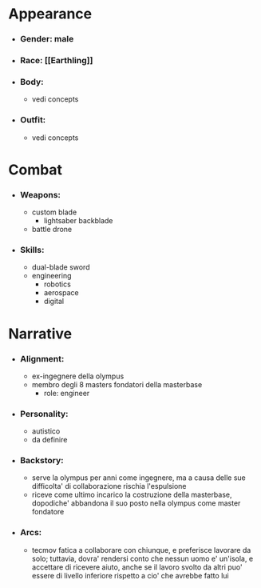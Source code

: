 # Appearance

- ### Gender: male
- ### Race: [[Earthling]]
- ### Body:
	- vedi concepts
- ### Outfit:
	- vedi concepts

# Combat

- ### Weapons:
	- custom blade
		- lightsaber backblade
	- battle drone

- ### Skills:
	- dual-blade sword
	- engineering
		- robotics
		- aerospace
		- digital

# Narrative

- ### Alignment:
	- ex-ingegnere della olympus
	- membro degli 8 masters fondatori della masterbase
		- role: engineer
- ### Personality:
	- autistico
	- da definire
- ### Backstory:
	- serve la olympus per anni come ingegnere, ma a causa delle sue difficolta' di collaborazione rischia l'espulsione
	- riceve come ultimo incarico la costruzione della masterbase, dopodiche' abbandona il suo posto nella olympus come master fondatore
- ### Arcs:
	- tecmov fatica a collaborare con chiunque, e preferisce lavorare da solo; tuttavia, dovra' rendersi conto che nessun uomo e' un'isola, e accettare di ricevere aiuto, anche se il lavoro svolto da altri puo' essere di livello inferiore rispetto a cio' che avrebbe fatto lui